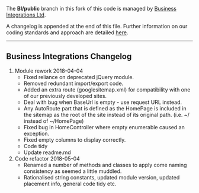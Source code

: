 The **BI/public** branch in this fork of this code is managed by [Business Integrations Ltd](https://github.com/BusinessIntegrations).

A changelog is appended at the end of this file. Further information on our coding standards and approach are detailed [here](https://businessintegrations.github.io/).

***

## Business Integrations Changelog
1. Module rework 2018-04-04
   * Fixed reliance on deprecated jQuery module.
   * Removed redundant import/export code.
   * Added an extra route (googlesitemap.xml) for compatibility with one of our previously developed sites.
   * Deal with bug when BaseUrl is empty - use request URL instead.
   * Any AutoRoute part that is defined as the HomePage is included in the sitemap as the root of the site instead of its original path. (i.e. ~/ instead of ~/HomePage)
   * Fixed bug in HomeController where empty enumerable caused an exception.
   * Fixed empty columns to display correctly.
   * Code tidy
   * Update readme.md
2. Code refactor 2018-05-04
   * Renamed a number of methods and classes to apply come naming consistency as seemed a little muddled.
   * Rationalised string constants, updated module version, updated placement info, general code tidy etc.
